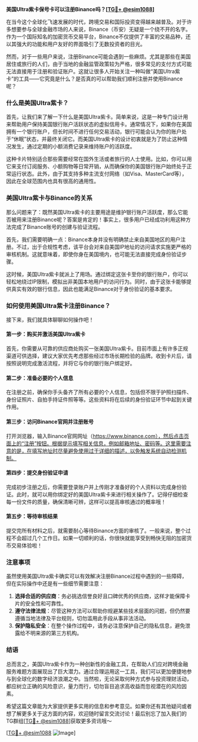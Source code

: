 **美国Ultra紫卡保号卡可以注册Binance吗？[[TG💪+ @esim1088](https://t.me/s/esim1088)]**

在当今这个全球化飞速发展的时代，跨境交易和国际投资变得越来越普及。对于许多想要参与全球金融市场的人来说，Binance（币安）无疑是一个绕不开的名字。作为一个国际知名的加密货币交易平台，Binance不仅提供了丰富的交易品种，还以其强大的功能和用户友好的界面吸引了无数投资者的目光。

然而，对于一些用户来说，注册Binance可能会遇到一些麻烦。尤其是那些在美国居住或旅行的人们，由于当地的金融监管政策较为严格，很多常见的支付方式可能无法直接用于注册和验证账户。这就让很多人开始关注一种叫做“美国Ultra紫卡”的工具——它究竟是什么？是否真的可以帮助我们顺利注册并使用Binance呢？

### 什么是美国Ultra紫卡？

首先，让我们来了解一下什么是美国Ultra紫卡。简单来说，这是一种专门设计用来帮助用户保持美国银行账户活跃状态的虚拟信用卡。通常情况下，如果你在美国拥有一个银行账户，但长时间不进行任何交易活动，银行可能会认为你的账户处于“休眠”状态，并最终关闭它。而美国Ultra紫卡的设计初衷就是为了防止这种情况发生，通过定期的小额消费记录来维持账户的活跃度。

这种卡片特别适合那些需要经常在国外生活或者旅行的人士使用。比如，你可以用它来支付订阅服务、小额购物等日常开销，从而确保你的美国银行账户始终处于正常运行状态。此外，由于其支持多种主流支付网络（如Visa、MasterCard等），因此在全球范围内也具有很高的通用性。

### 美国Ultra紫卡与Binance的关系

那么问题来了：既然美国Ultra紫卡的主要用途是维护银行账户活跃度，那么它能否被用来注册Binance呢？答案是肯定的！事实上，很多用户已经成功利用这种方法完成了Binance账号的创建与验证流程。

首先，我们需要明确一点：Binance本身并没有明确禁止来自美国地区的用户注册。不过，出于合规性考虑，该平台会对来自美国IP地址的访问请求实施更严格的审核机制。这就意味着，即使你身在美国境内，也可能无法直接完成身份验证步骤。

这时候，美国Ultra紫卡就派上了用场。通过绑定这张卡至你的银行账户，你可以轻松地绕过IP限制，模拟出非美国本地用户的访问行为。同时，由于这张卡能够提供真实有效的银行信息，因此也能满足Binance对于身份验证的基本要求。

### 如何使用美国Ultra紫卡注册Binance？

接下来，我们就具体聊聊如何操作吧！

#### 第一步：购买并激活美国Ultra紫卡
首先，你需要从可靠的供应商处购买一张美国Ultra紫卡。目前市面上有许多正规渠道可供选择，建议大家优先考虑那些经过市场长期检验的品牌。收到卡片后，请按照说明完成激活流程，并将它与你的银行账户绑定好。

#### 第二步：准备必要的个人信息
在注册之前，确保你手头备齐了所有必要的个人信息，包括但不限于护照扫描件、身份证照片、自拍手持证件照等等。这些资料将在后续的身份验证环节中起到关键作用。

#### 第三步：访问Binance官网并注册账号
打开浏览器，输入Binance官网网址（https://www.binance.com），然后点击页面上的“注册”按钮。根据提示填写相关信息，例如邮箱地址、密码等。这里需要注意的是，在填写地址时尽量避免使用过于详细的描述，以免触发系统自动检测机制。

#### 第四步：提交身份验证申请
完成初步注册之后，你需要登录账户并上传刚才准备好的个人资料以完成身份验证。此时，就可以用你绑定好的美国Ultra紫卡来进行相关操作了。记得仔细检查每一份文件的质量，确保清晰可辨，这样可以提高审核通过的概率哦！

#### 第五步：等待审核结果
提交完所有材料之后，就需要耐心等待Binance方面的审核了。一般来说，整个过程不会超过几个工作日。如果一切顺利的话，你很快就能享受到畅快无阻的加密货币交易体验啦！

### 注意事项

虽然使用美国Ultra紫卡确实可以有效解决注册Binance过程中遇到的一些障碍，但在实际操作中还是有一些细节需要注意：

1. **选择合适的供应商**：务必挑选信誉良好且口碑优秀的供应商，这样才能保障卡片的安全性和可靠性。
2. **遵守法律法规**：尽管这种方法可以帮助你规避某些技术层面的问题，但仍然要遵循当地法律及平台规则，切勿滥用此手段从事非法活动。
3. **保护隐私安全**：在整个操作过程中，请务必注意保护自己的隐私信息，避免泄露给不明来源的第三方机构。

### 结语

总而言之，美国Ultra紫卡作为一种创新性的金融工具，在帮助人们应对跨境金融服务难题方面展现出了巨大潜力。通过合理运用这一工具，我们可以更加便捷地参与到全球化的数字经济浪潮之中。当然啦，无论采取何种方式参与投资理财活动，都应树立正确的风险意识，量力而行，切勿盲目追求高收益而忽视潜在的风险因素。

希望这篇文章能为大家提供更多实用的信息和参考意见。如果你还有其他疑问或者想了解更多关于这方面的内容，欢迎随时留言交流讨论！最后别忘了加入我们的TG群组[[TG💪+ @esim1088](https://t.me/s/esim1088)]获取更多资讯哦～

[[TG💪+ @esim1088](https://t.me/s/esim1088) ![Image](https://i.postimg.cc/4NQfJmqS/Snipaste-2025-05-13-00-14-12.png)]